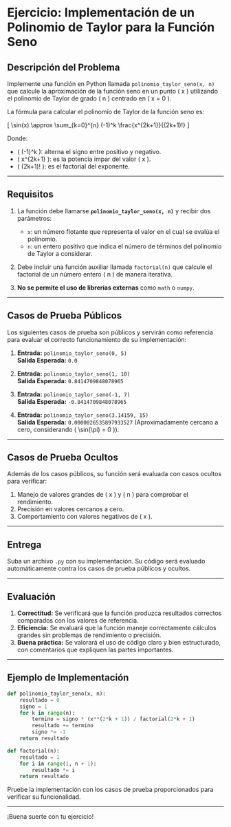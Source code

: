 
# Ejercicio: Implementación de un Polinomio de Taylor para la Función Seno

## **Descripción del Problema**

Implemente una función en Python llamada `polinomio_taylor_seno(x, n)` que calcule la aproximación de la función seno en un punto \( x \) utilizando el polinomio de Taylor de grado \( n \) centrado en \( x = 0 \).

La fórmula para calcular el polinomio de Taylor de la función seno es:

\[
\sin(x) \approx \sum_{k=0}^{n} (-1)^k \frac{x^{2k+1}}{(2k+1)!}
\]

Donde:
- \( (-1)^k \): alterna el signo entre positivo y negativo.
- \( x^{2k+1} \): es la potencia impar del valor \( x \).
- \( (2k+1)! \): es el factorial del exponente.

---

## **Requisitos**

1. La función debe llamarse **`polinomio_taylor_seno(x, n)`** y recibir dos parámetros:
   - `x`: un número flotante que representa el valor en el cual se evalúa el polinomio.
   - `n`: un entero positivo que indica el número de términos del polinomio de Taylor a considerar.

2. Debe incluir una función auxiliar llamada `factorial(n)` que calcule el factorial de un número entero \( n \) de manera iterativa.

3. **No se permite el uso de librerías externas** como `math` o `numpy`.

---

## **Casos de Prueba Públicos**

Los siguientes casos de prueba son públicos y servirán como referencia para evaluar el correcto funcionamiento de su implementación:

1. **Entrada:** `polinomio_taylor_seno(0, 5)`  
   **Salida Esperada:** `0.0`

2. **Entrada:** `polinomio_taylor_seno(1, 10)`  
   **Salida Esperada:** `0.8414709848078965`

3. **Entrada:** `polinomio_taylor_seno(-1, 7)`  
   **Salida Esperada:** `-0.8414709848078965`

4. **Entrada:** `polinomio_taylor_seno(3.14159, 15)`  
   **Salida Esperada:** `0.0000026535897933527` (Aproximadamente cercano a cero, considerando \( \sin(\pi) = 0 \)).

---

## **Casos de Prueba Ocultos**

Además de los casos públicos, su función será evaluada con casos ocultos para verificar:
1. Manejo de valores grandes de \( x \) y \( n \) para comprobar el rendimiento.
2. Precisión en valores cercanos a cero.
3. Comportamiento con valores negativos de \( x \).

---

## **Entrega**

Suba un archivo `.py` con su implementación. Su código será evaluado automáticamente contra los casos de prueba públicos y ocultos.

---

## **Evaluación**

1. **Correctitud:** Se verificará que la función produzca resultados correctos comparados con los valores de referencia.
2. **Eficiencia:** Se evaluará que la función maneje correctamente cálculos grandes sin problemas de rendimiento o precisión.
3. **Buena práctica:** Se valorará el uso de código claro y bien estructurado, con comentarios que expliquen las partes importantes.

---

## **Ejemplo de Implementación**

```python
def polinomio_taylor_seno(x, n):
    resultado = 0
    signo = 1
    for k in range(n):
        termino = signo * (x**(2*k + 1)) / factorial(2*k + 1)
        resultado += termino
        signo *= -1
    return resultado

def factorial(n):
    resultado = 1
    for i in range(1, n + 1):
        resultado *= i
    return resultado
```

Pruebe la implementación con los casos de prueba proporcionados para verificar su funcionalidad.

---

¡Buena suerte con tu ejercicio!
